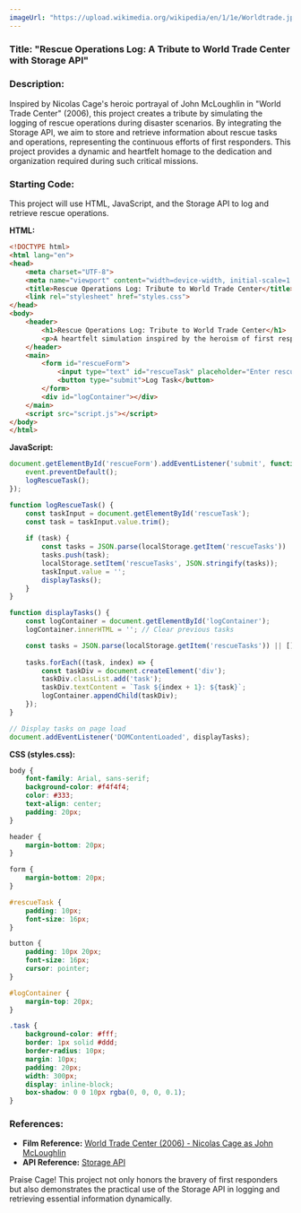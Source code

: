 ```yaml
---
imageUrl: "https://upload.wikimedia.org/wikipedia/en/1/1e/Worldtrade.jpg"
---
```

### Title: **"Rescue Operations Log: A Tribute to World Trade Center with Storage API"**

### Description:
Inspired by Nicolas Cage's heroic portrayal of John McLoughlin in "World Trade Center" (2006), this project creates a tribute by simulating the logging of rescue operations during disaster scenarios. By integrating the Storage API, we aim to store and retrieve information about rescue tasks and operations, representing the continuous efforts of first responders. This project provides a dynamic and heartfelt homage to the dedication and organization required during such critical missions.

### Starting Code:
This project will use HTML, JavaScript, and the Storage API to log and retrieve rescue operations.

**HTML:**
```html
<!DOCTYPE html>
<html lang="en">
<head>
    <meta charset="UTF-8">
    <meta name="viewport" content="width=device-width, initial-scale=1.0">
    <title>Rescue Operations Log: Tribute to World Trade Center</title>
    <link rel="stylesheet" href="styles.css">
</head>
<body>
    <header>
        <h1>Rescue Operations Log: Tribute to World Trade Center</h1>
        <p>A heartfelt simulation inspired by the heroism of first responders, featuring dynamic logging of rescue operations.</p>
    </header>
    <main>
        <form id="rescueForm">
            <input type="text" id="rescueTask" placeholder="Enter rescue task" required>
            <button type="submit">Log Task</button>
        </form>
        <div id="logContainer"></div>
    </main>
    <script src="script.js"></script>
</body>
</html>
```

**JavaScript:**
```javascript
document.getElementById('rescueForm').addEventListener('submit', function(event) {
    event.preventDefault();
    logRescueTask();
});

function logRescueTask() {
    const taskInput = document.getElementById('rescueTask');
    const task = taskInput.value.trim();
    
    if (task) {
        const tasks = JSON.parse(localStorage.getItem('rescueTasks')) || [];
        tasks.push(task);
        localStorage.setItem('rescueTasks', JSON.stringify(tasks));
        taskInput.value = '';
        displayTasks();
    }
}

function displayTasks() {
    const logContainer = document.getElementById('logContainer');
    logContainer.innerHTML = ''; // Clear previous tasks

    const tasks = JSON.parse(localStorage.getItem('rescueTasks')) || [];
    
    tasks.forEach((task, index) => {
        const taskDiv = document.createElement('div');
        taskDiv.classList.add('task');
        taskDiv.textContent = `Task ${index + 1}: ${task}`;
        logContainer.appendChild(taskDiv);
    });
}

// Display tasks on page load
document.addEventListener('DOMContentLoaded', displayTasks);
```

**CSS (styles.css):**
```css
body {
    font-family: Arial, sans-serif;
    background-color: #f4f4f4;
    color: #333;
    text-align: center;
    padding: 20px;
}

header {
    margin-bottom: 20px;
}

form {
    margin-bottom: 20px;
}

#rescueTask {
    padding: 10px;
    font-size: 16px;
}

button {
    padding: 10px 20px;
    font-size: 16px;
    cursor: pointer;
}

#logContainer {
    margin-top: 20px;
}

.task {
    background-color: #fff;
    border: 1px solid #ddd;
    border-radius: 10px;
    margin: 10px;
    padding: 20px;
    width: 300px;
    display: inline-block;
    box-shadow: 0 0 10px rgba(0, 0, 0, 0.1);
}
```

### References:
- **Film Reference:** [World Trade Center (2006) - Nicolas Cage as John McLoughlin](https://en.wikipedia.org/wiki/World_Trade_Center_(film))
- **API Reference:** [Storage API](https://developer.mozilla.org/en-US/docs/Web/API/Storage_API)

Praise Cage! This project not only honors the bravery of first responders but also demonstrates the practical use of the Storage API in logging and retrieving essential information dynamically.